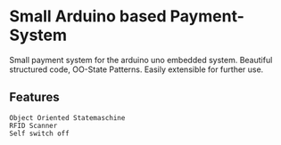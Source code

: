 # **Small Arduino based Payment-System**

Small payment system for the arduino uno embedded system. Beautiful structured code, OO-State Patterns.
Easily extensible for further use.
## **Features**
    Object Oriented Statemaschine
    RFID Scanner 
    Self switch off 



